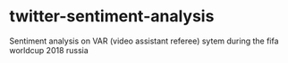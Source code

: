 # twitter-sentiment-analysis
Sentiment analysis on VAR (video assistant referee) sytem during the fifa worldcup 2018 russia
